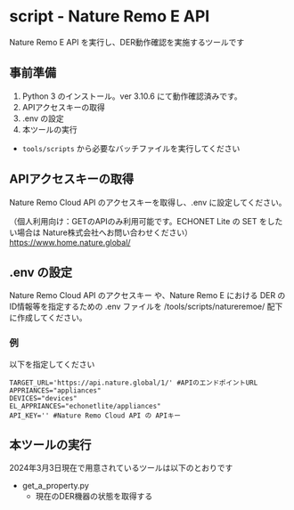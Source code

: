 # script - Nature Remo E API
Nature Remo E API を実行し、DER動作確認を実施するツールです

## 事前準備

1. Python 3 のインストール。ver 3.10.6 にて動作確認済みです。
2. APIアクセスキーの取得
3. .env の設定
4. 本ツールの実行
  - `tools/scripts` から必要なバッチファイルを実行してください 

## APIアクセスキーの取得

Nature Remo Cloud API のアクセスキーを取得し、.env に設定してください。

（個人利用向け：GETのAPIのみ利用可能です。ECHONET Lite の SET をしたい場合は Nature株式会社へお問い合わせください）
https://www.home.nature.global/

## .env の設定

Nature Remo Cloud API のアクセスキー や、Nature Remo E における DER のID情報等を指定するための .env ファイルを /tools/scripts/natureremoe/ 配下に作成してください。

### 例
以下を指定してください
```
TARGET_URL='https://api.nature.global/1/' #APIのエンドポイントURL
APPRIANCES="appliances"
DEVICES="devices"
EL_APPRIANCES="echonetlite/appliances"
API_KEY='' #Nature Remo Cloud API の APIキー
```

## 本ツールの実行
2024年3月3日現在で用意されているツールは以下のとおりです

- get_a_property.py
  - 現在のDER機器の状態を取得する

